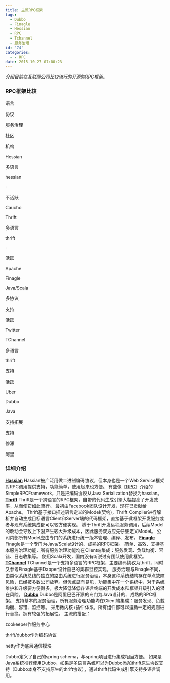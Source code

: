 ```yaml
---
title: 主流RPC框架
tags:
  - Dubbo
  - Finagle
  - Hessian
  - RPC
  - Tchannel
  - 服务治理
id: '74'
categories:
  - - RPC
date: 2015-10-27 07:00:23
---
```


_介绍目前在互联网公司比较流行的开源的RPC框架。_

### RPC框架比较

语言

协议

​服务治理

​社区

机构

Hessian

多语言

hessian

\-

不活跃

Caucho

Thrift

多语言

thrift

\-

活跃

Apache

Finagle

Java/Scala

多协议

支持

活跃

Twitter

TChannel

多语言

thrift

支持

活跃

Uber

Dubbo

Java

支持拓展

支持

停滞

阿里

### 详细介绍

**[Hassian](http://hessian.caucho.com/#IntroductiontoHessian)** Hassian被广泛用做二进制编码协议，但本身也是一个Web Service框架对RPC调用提供支持，功能简单，使用起来也方便。 有些像《[RPC](http://www.evoops.com/index.php/2015/10/22/rpc/)》介绍的SimpleRPCFramework，只是把编码协议从Java Serialization替换为hassian。 **[Thrift](http://thrift.apache.org/)** Thrift是一个跨语言的RPC框架，自带的代码生成引擎大幅提高了开发效率，从而使它如此流行。 最初由Facebook团队设计开发，现在已贡献给Apache。 Thrift基于接口描述语言定义的Model(契约)，Thrift Compiler进行解析并自动生成目标语言Client和Server端的代码框架，直接基于此框架开发服务或者与现有系统集成都可以较方便实现。 基于Thrift开发远程服务调用，后续Model的改动会导致上下游产生较大升级成本，因此服务双方应先仔细定义Model。 公司内部所有Model应由专门的系统进行统一版本管理、编译、发布。 **[Finagle](http://twitter.github.io/finagle/)** Finagle是一个专门为Java/Scala设计的、成熟的RPC框架。 简单、高效、支持基本服务治理功能，所有服务治理功能均在Client端集成：服务发现、负载均衡、容错、日志收集等。 使用Scala开发，国内没有听说过有团队使用此框架。 **[TChannel](https://github.com/uber/tchannel)** TChannel是一个支持多语言的RPC框架，主要编码协议为thrift，同时又参考Finagle基于Dapper设计自己的集群监控实现。 服务治理与Finagle不同，由类似系统总线的独立的路由系统进行服务治理，本身这种系统结构存在单点故障风险，已经被多数公司放弃。但优点显而易见，功能集中在一个系统中，对于系统维护和升级要方便得多，极大降低降低各语言终端的开发成本和框架升级引入的潜在风险。 **[Dubbo](http://dubbo.io/)** Dubbo是阿里巴巴开源的专门为Java设计的、成熟的RPC框架。 支持基本的服务治理，所有服务治理功能均在Client端集成：服务发现、负载均衡、容错、监控等。 采用微内核+插件体系，所有组件都可以遵循一定的规则进行替换，拥有较强的拓展性。 主流的搭配：

zookeeper作服务中心

thrift/dubbo作为编码协议

netty作为底层通信模块

Dubbo定义了自己的spring schema，与spring项目进行集成相当方便。 如果是Java系统推荐使用Dubbo，如果是多语言系统可以为Dubbo添加thrift原生协议支持（Dubbo本身不支持原生的thrift协议），通过thrift代码生成引擎支持多语言调用。